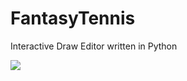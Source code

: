 # FantasyTennis
Interactive Draw Editor written in Python

![](https://raw.githubusercontent.com/nathanesau/FantasyTennis/master/screenshots/aug29.PNG)
